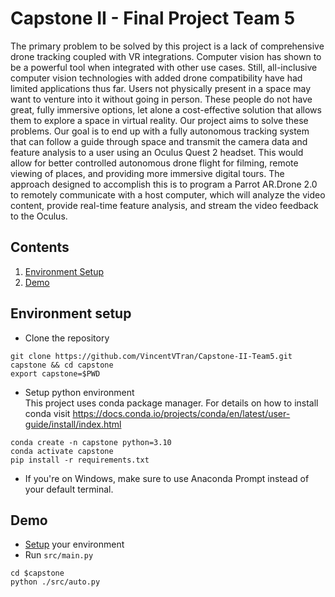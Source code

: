# Capstone II - Final Project Team 5
The primary problem to be solved by this project is a lack of comprehensive drone tracking coupled with VR integrations. Computer vision has shown to be a powerful tool when integrated with other use cases. Still, all-inclusive computer vision technologies with added drone compatibility have had limited applications thus far. Users not physically present in a space may want to venture into it without going in person. These people do not have great, fully immersive options, let alone a cost-effective solution that allows them to explore a space in virtual reality. Our project aims to solve these problems. Our goal is to end up with a fully autonomous tracking system that can follow a guide through space and transmit the camera data and feature analysis to a user using an Oculus Quest 2 headset. This would allow for better controlled autonomous drone flight for filming, remote viewing of places, and providing more immersive digital tours. The approach designed to accomplish this is to program a Parrot AR.Drone 2.0 to remotely communicate with a host computer, which will analyze the video content, provide real-time feature analysis, and stream the video feedback to the Oculus.

## Contents
1. [Environment Setup](#environment-setup)
2. [Demo](#demo)

## Environment setup

- Clone the repository
```
git clone https://github.com/VincentVTran/Capstone-II-Team5.git capstone && cd capstone
export capstone=$PWD
```
- Setup python environment  
This project uses conda package manager. For details on how to install conda
visit https://docs.conda.io/projects/conda/en/latest/user-guide/install/index.html 

```
conda create -n capstone python=3.10
conda activate capstone
pip install -r requirements.txt
```
- If you're on Windows, make sure to use Anaconda Prompt instead of your default terminal.
## Demo
- [Setup](#environment-setup) your environment
- Run `src/main.py`
```
cd $capstone
python ./src/auto.py
```
